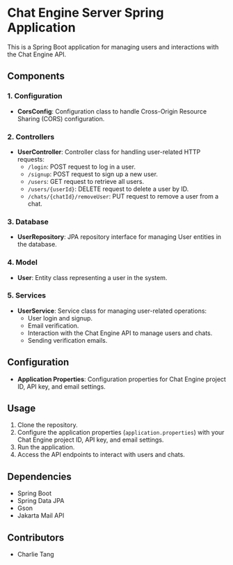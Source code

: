 # Chat Engine Server Spring Application

This is a Spring Boot application for managing users and interactions with the Chat Engine API.

## Components

### 1. Configuration

- **CorsConfig**: Configuration class to handle Cross-Origin Resource Sharing (CORS) configuration.

### 2. Controllers

- **UserController**: Controller class for handling user-related HTTP requests:
    - `/login`: POST request to log in a user.
    - `/signup`: POST request to sign up a new user.
    - `/users`: GET request to retrieve all users.
    - `/users/{userId}`: DELETE request to delete a user by ID.
    - `/chats/{chatId}/removeUser`: PUT request to remove a user from a chat.

### 3. Database

- **UserRepository**: JPA repository interface for managing User entities in the database.

### 4. Model

- **User**: Entity class representing a user in the system.

### 5. Services

- **UserService**: Service class for managing user-related operations:
    - User login and signup.
    - Email verification.
    - Interaction with the Chat Engine API to manage users and chats.
    - Sending verification emails.

## Configuration

- **Application Properties**: Configuration properties for Chat Engine project ID, API key, and email settings.

## Usage

1. Clone the repository.
2. Configure the application properties (`application.properties`) with your Chat Engine project ID, API key, and email settings.
3. Run the application.
4. Access the API endpoints to interact with users and chats.

## Dependencies

- Spring Boot
- Spring Data JPA
- Gson
- Jakarta Mail API

## Contributors

- Charlie Tang
